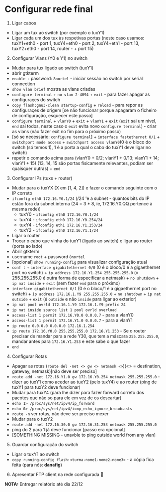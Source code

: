 # Configurar rede final

 1. Ligar cabos 
   * Ligar um tux ao switch (por exemplo o tuxY1)
   * Ligar cada um dos tux às respetivas portas (neste caso usamos: tuxY1+eth0 - port 1, tuxY4+eth0 - port 2, tuxY4+eth1 - port 13, tuxY2+eth0 - port 14, router - + port 15)
    
 2. Configurar Vlans (Y0 e Y1) no switch
   * Mudar para tux ligado ao switch (tuxY1)
   * abrir gtkterm
   * `enable` + password: `8nortel` - iniciar sessão no switch por serial connection
   * `show vlan brief` mostra as vlans criadas
   * `configure terminal` + `no vlan 2-4094` + `exit` - para fazer apagar as configuraçes do switch
   * `copy flash:gnu3-clean startup-config` + `reload` - para repor as configuraçes de origem [se não funcionar porque apagaram o ficheiro de configuração, esquecer este passo]
   * `configure terminal`  + `vlanY0` + `exit` + `vlanY1` + `exit` (`exit` sai um nível, `end` sai todos, neste caso o `exit` evita novo `configure terminal`)  - criar as vlans (não fazer exit no fim para o próximo passo)
   * [só se necessário: `configure terminal`] + `interface fastethernet 0/1` + `switchport mode access` + `switchport access vlanY0`(0 é o bloco do switch (só temos 1), 1 é a porta a qual o cabo do tuxY1 deve ligar no switch) 
   * repetir o comando acima para (vlanY0  + 0/2; vlanY1 + 0/13; vlanY1 + 14; vlanY1 + 15) (13, 14, 15 são portas fisicamente relevantes, podiam ser quaisquer outras) + `end`
   
 3. Configurar IPs (tuxs + router)
  * Mudar para o tuxYX (X em [1, 4, 2]) e fazer o comando seguinte com o IP correto
  * `ifconfig eth0 172.16.Y0.1/24` (/24 'e a subnet - quantos bits do IP estão fora da subnet interna (24 = 3 * 8, ie, 172.16.Y0.QQ pertence à mesma rede))
    * tuxY0 - `ifconfig eth0 172.16.Y0.1/24`
    * tuxY4 - `ifconfig eth0 172.16.Y0.254/24`
    * tuxY4 - `ifconfig eth1 172.16.Y1.253/24`
    * tuxY2 - `ifconfig eth0 172.16.Y1.1/24`
  * Ligar o router
  * Trocar o cabo que vinha do tuxY1 (ligado ao switch) e ligar ao router (porta ao lado)
  * Abrir gtkterm
  * username `root` + password `8nortel`
  * [opcional] `show running-config` para visualizar configuração atual
  * `conf t` + `interface gigabitethernet 0/0` (0 é o bloco/0 é a gigaethernet port no switch) + `ip address 172.16.Y1.254 255.255.255.0` (o 255.255.255.0 é outra forma de especificar a netmask) + `no shutdown` + `ip nat inside` + `exit` (sem fazer `end` para o próximo)
  * `interface gigabitethernet 0/1` (0 é o bloco/1 é a gigaethernet port no switch) + `ip address 172.16.1.Y9 255.255.255.0` + `no shutdown` + `ip nat outside` + `exit` (é `outside` e não `inside` para ligar ao exterior)
  * `ip nat pool ovrld 172.16.1.Y9 172.16.1.Y9 prefix 24`
  * `ip nat inside source list 1 pool ovrld overload`
  * `access-list 1 permit 172.16.Y0.0 0.0.0.7` - para a vlanY0
  * `access-list 1 permit 172.16.Y1.0 0.0.0.7` - para a vlanY1
  * `ip route 0.0.0.0 0.0.0.0 172.16.1.254`
  * `ip route 172.16.Y0.0 255.255.255.0 172.16.Y1.253` - Se o router precisar de mandar para a rede Y30, que tem a máscara `255.255.255.0`, mandar antes para `172.16.Y1.253` e este sabe o que fazer
  * `end`
  
 4. Configurar Rotas
  * Apagar as rotas (`route del -net <> gw <> netmask <>`)(<> = destination, gateway, netmask)[não deve ser preciso]
  * `route add -net 172.16.Y1.0 gw 172.16.Y0.254 netmask 255.255.255.0` - dizer ao tuxY1 como aceder ao tuxY2 (pelo tuxY4) e ao router (ping de tuxY1 para tuxY2 deve funcionar)
  * Mudar para tuxY4 (para lhe dizer para fazer forward correto dos pacotes que não so para ele em vez de os descartar)
   * `echo 1> /proc/sys/net/ipv4/ip_forward`
   * `echo 0> /proc/sys/net/ipv4/icmp_echo_ignore_broadcasts`
   * `route -n` ver rotas, não deve ser preciso mexer
  * Mudar para o tuxY2
   * `route add -net 172.16.30.0 gw 172.16.31.253 netmask 255.255.255.0`
   * ping do 2 para 1 já deve funcionar [passo era opcional]
  * [SOMETHING MISSING - unavble to ping outside world from any vlan]
 
 5. Guardar configuração do switch
 * Ligar o tuxY1 ao switch
 * `copy running-config flash:<turma-nome1-nome2-nome3>` - a cópia fica feita (para nós: **danafig**)
 
 6. Apresentar FTP client na rede configurada :muscle:
 
 **NOTA:** Entregar relatório até dia 22/12

